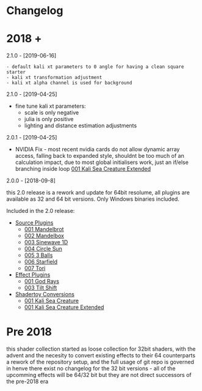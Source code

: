  # Changelog 
 
 # 2018 +
 
2.1.0 - [2019-06-16]
	
	- default kali xt parameters to 0 angle for having a clean square starter
	- kali xt transformation adjustment
	- kali xt alpha channel is used for background

2.1.0 - [2019-04-25]

- fine tune kali xt parameters:
   - scale is only negative
   - julia is only positive
   - lighting and distance estimation adjustments
 
2.0.1 - [2019-04-25] 

- NVIDIA Fix - most recent nvidia cards do not allow dynamic array access, falling back to
   expanded style, shouldnt be too much of an calculation impact, due to most global initialisers
   work, just an if/else branching inside loop
  [001 Kali Sea Creature Extended](#001-kali-sea-creature-extended)  

2.0.0 - [2018-09-8] 

this 2.0 release is a rework and update for 64bit resolume, all plugins are available as 32 and 64 bit versions. Only Windows
binaries included.

Included in the 2.0 release:
- [Source Plugins](#source-plugins)
   - [001 Mandelbrot](#001-mandelbrot)
   - [002 Mandelbox](#002-mandelbox)
   - [003 Sinewave 1D](#003-sinewave-1d)
   - [004 Circle Sun](#004-circle-sun)
   - [005 3 Balls](#005-3-balls)
   - [006 Starfield](#006-starfield)
   - [007 Tori](#007-tori)
-  [Effect Plugins](#effect-plugins)
   - [001 God Rays](#001-god-rays)
   - [003 Tilt Shift](#003-tilt-shift)
- [Shadertoy Conversions](#shadertoy-conversions)
   - [001 Kali Sea Creature](#001-kali-sea-creature) 
   - [001 Kali Sea Creature Extended](#001-kali-sea-creature-extended) 
 
 # Pre 2018 
 
 this shader collection started as loose collection for 32bit shaders, with the advent and the necesity to convert
 existing effects to their 64 counterparts a rework of the repository setup, and the full usage of git repo is governed
 in henve there exist no changelog for the 32 bit versions - all of the upcomming effects will be 64/32 bit but they are
 not direct successors of the pre-2018 era
